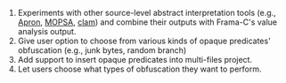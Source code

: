 1. Experiments with other source-level abstract interpretation tools (e.g., [Apron](https://github.com/antoinemine/apron), [MOPSA](https://mopsa.lip6.fr), [clam](https://github.com/seahorn/clam)) and combine their outputs with Frama-C's value analysis output. 
2. Give user option to choose from various kinds of opaque predicates' obfuscation (e.g., junk bytes, random branch)
3. Add support to insert opaque predicates into multi-files project.
4. Let users choose what types of obfuscation they want to perform.
